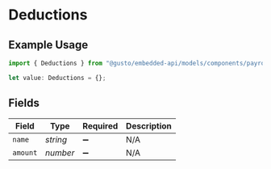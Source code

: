 # Deductions

## Example Usage

```typescript
import { Deductions } from "@gusto/embedded-api/models/components/payrollemployeecompensationstype.js";

let value: Deductions = {};
```

## Fields

| Field              | Type               | Required           | Description        |
| ------------------ | ------------------ | ------------------ | ------------------ |
| `name`             | *string*           | :heavy_minus_sign: | N/A                |
| `amount`           | *number*           | :heavy_minus_sign: | N/A                |